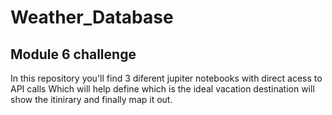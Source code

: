 # Weather_Database
## Module 6 challenge
In this repository you'll find 3 diferent jupiter notebooks with direct acess to API calls
Which will help define which is the ideal vacation destination
will show the itinirary and finally map it out.
